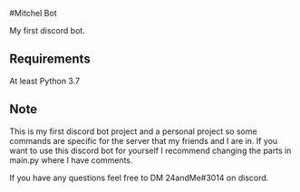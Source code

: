 #Mitchel Bot

My first discord bot.

## Requirements
At least Python 3.7

## Note
This is my first discord bot project and a personal project so some commands
are specific for the server that my friends and I are in. If you want to use this discord bot
for yourself I recommend changing the parts in main.py where I have comments.

If you have any questions feel free to DM 24andMe#3014 on discord.
